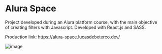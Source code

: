 # Alura Space

Project developed during an Alura platform course, with the main objective of creating filters with Javascript. Developed with React.js and SASS.

Production link: https://alura-space.lucasdebeterco.dev/

![image](https://github.com/user-attachments/assets/f767ca37-6373-424b-a4c8-343a7b418d45)
